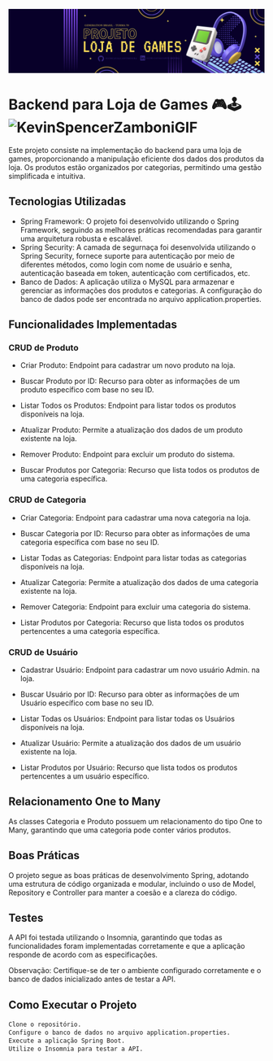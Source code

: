 ![Loja de Games](https://github.com/IgorCavalcantiMoura/loja_games/blob/main/midia/Proj%20Loja%20de%20Games.png)



# Backend para Loja de Games 🎮🕹️![KevinSpencerZamboniGIF](https://github.com/IgorCavalcantiMoura/loja_games/assets/105571519/51f02054-7dbe-40fa-8d49-73aa75266f0c)


Este projeto consiste na implementação do backend para uma loja de games, proporcionando a manipulação eficiente dos dados dos produtos da loja. Os produtos estão organizados por categorias, permitindo uma gestão simplificada e intuitiva.

## Tecnologias Utilizadas

- Spring Framework: O projeto foi desenvolvido utilizando o Spring Framework, seguindo as melhores práticas recomendadas para garantir uma arquitetura robusta e escalável.
- Spring Security: A camada de segurnaça foi desenvolvida utilizando o Spring Security, fornece suporte para autenticação por meio de diferentes métodos, como login com nome de usuário e senha, autenticação baseada em token, autenticação com certificados, etc.
- Banco de Dados: A aplicação utiliza o MySQL para armazenar e gerenciar as informações dos produtos e categorias. A configuração do banco de dados pode ser encontrada no arquivo application.properties.

## Funcionalidades Implementadas
### CRUD de Produto

- Criar Produto: Endpoint para cadastrar um novo produto na loja.

- Buscar Produto por ID: Recurso para obter as informações de um produto específico com base no seu ID.

- Listar Todos os Produtos: Endpoint para listar todos os produtos disponíveis na loja.

- Atualizar Produto: Permite a atualização dos dados de um produto existente na loja.

- Remover Produto: Endpoint para excluir um produto do sistema.

- Buscar Produtos por Categoria: Recurso que lista todos os produtos de uma categoria específica.

### CRUD de Categoria

- Criar Categoria: Endpoint para cadastrar uma nova categoria na loja.

- Buscar Categoria por ID: Recurso para obter as informações de uma categoria específica com base no seu ID.

- Listar Todas as Categorias: Endpoint para listar todas as categorias disponíveis na loja.

- Atualizar Categoria: Permite a atualização dos dados de uma categoria existente na loja.

- Remover Categoria: Endpoint para excluir uma categoria do sistema.

- Listar Produtos por Categoria: Recurso que lista todos os produtos pertencentes a uma categoria específica.

### CRUD de Usuário

- Cadastrar Usuário: Endpoint para cadastrar um novo usuário Admin. na loja.

- Buscar Usuário por ID: Recurso para obter as informações de um Usuário específico com base no seu ID.

- Listar Todas os Usuários: Endpoint para listar todas os Usuários disponíveis na loja.

- Atualizar Usuário: Permite a atualização dos dados de um usuário existente na loja.

- Listar Produtos por Usuário: Recurso que lista todos os produtos pertencentes a um usuário específico.

## Relacionamento One to Many

As classes Categoria e Produto possuem um relacionamento do tipo One to Many, garantindo que uma categoria pode conter vários produtos.

## Boas Práticas

O projeto segue as boas práticas de desenvolvimento Spring, adotando uma estrutura de código organizada e modular, incluindo o uso de Model, Repository e Controller para manter a coesão e a clareza do código.

## Testes

A API foi testada utilizando o Insomnia, garantindo que todas as funcionalidades foram implementadas corretamente e que a aplicação responde de acordo com as especificações.

Observação: Certifique-se de ter o ambiente configurado corretamente e o banco de dados inicializado antes de testar a API.
## Como Executar o Projeto

    Clone o repositório.
    Configure o banco de dados no arquivo application.properties.
    Execute a aplicação Spring Boot.
    Utilize o Insomnia para testar a API.

